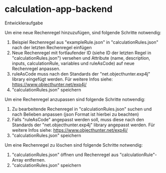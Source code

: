 # calculation-app-backend

Entwickleraufgabe

Um eine neue Rechenregel hinzuzufügen, sind folgende Schritte notwendig:

1. Beispiel Rechenregel aus "exampleRule.json" in "calculationRules.json" nach der letzten Rechenregel einfügen
2. Neue Rechenregel mit fortlaufender ID (siehe ID der letzten Regel in "calculationRules.json") versehen und
   Attribute (name, description, inputs, calculationRule, variables und ruleAsCode) auf neue Rechenregel anpassen.
3. ruleAsCode muss nach den Standards der "net.objecthunter.exp4j" library eingefügt werden. Für weitere Infos
   siehe: https://www.objecthunter.net/exp4j/
4. "calculationRules.json" speichern

Um eine Rechenregel anzupassen sind folgende Schritte notwendig:

1. Zu bearbeitende Rechenregel in "calculationRules.json" suchen und nach Belieben anpassen (json Format ist hierbei zu
   beachten)
2. Falls "ruleAsCode" angepasst werden soll, muss diese nach den Standards der "net.objecthunter.exp4j" library
   angepasst werden. Für weitere Infos siehe: https://www.objecthunter.net/exp4j/
3. "calculationRules.json" speichern

Um eine Rechenregel zu löschen sind folgende Schritte notwendig:

1. "calculationRules.json" öffnen und Rechenregel aus "calculationRule"-Array entfernen.
2. "calculationRules.json" speichern